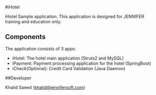 #iHotel

iHotel Sample application. This application is designed for JENNIFER training and education only.
 
## Components
The application consists of 3 apps: 

* iHotel: The hotel main application (Struts2 and MySQL)
* iPayment: Payment processing application for the hotel (SpringBoot)
* iCheck(Optional): Credit Card Validation (Java Daemon)

##Developer

Khalid Saeed (khalid@jennifersoft.com)
